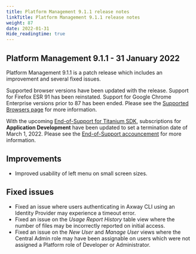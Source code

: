 ```yaml
---
title: Platform Management 9.1.1 release notes
linkTitle: Platform Management 9.1.1 release notes
weight: 87
date: 2022-01-31
Hide_readingtime: true
---
```


## Platform Management 9.1.1 - 31 January 2022

Platform Management 9.1.1 is a patch release which includes an improvement and several fixed issues.

Supported browser versions have been updated with the release. Support for Firefox ESR 91 has been reinstated. Support for Google Chrome Enterprise versions prior to 87 has been ended. Please see the [Supported Browsers page](https://platform.axwaytest.net/browser) for more information.

With the upcoming [End-of-Support for Titanium SDK](https://blog.axway.com/mobile-apps/changes-to-application-development-services), subscriptions for **Application Development** have been updated to set a termination date of March 1, 2022. Please see the [End-of-Support accouncement](https://blog.axway.com/mobile-apps/changes-to-application-development-services) for more information.

## Improvements

* Improved usability of left menu on small screen sizes.

## Fixed issues

* Fixed an issue where users authenticating in Axway CLI using an Identity Provider may experience a timeout error.
* Fixed an issue on the _Usage Report History_ table view where the number of files may be incorrectly reported on initial access.
* Fixed an issue on the _New User_ and _Manage User_ views where the Central Admin role may have been assignable on users which were not assigned a Platform role of Developer or Administrator.
